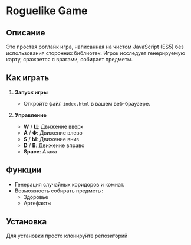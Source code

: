 # Roguelike Game

## Описание
Это простая роглайк игра, написанная на чистом JavaScript (ES5) без использования сторонних библиотек. Игрок исследует генерируемую карту, сражается с врагами, собирает предметы. 

## Как играть
1. **Запуск игры**
   - Откройте файл `index.html` в вашем веб-браузере.

2. **Управление**
   - **W** / **Ц**: Движение вверх
   - **A** / **Ф**: Движение влево
   - **S** / **Ы**: Движение вниз
   - **D** / **В**: Движение вправо
   - **Space**: Атака

## Функции
- Генерация случайных коридоров и комнат.
- Возможность собирать предметы:
  - Здоровье
  - Артефакты


## Установка
Для установки просто клонируйте репозиторий
